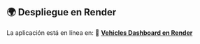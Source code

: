 ## 🌍 Despliegue en Render
La aplicación está en línea en:
🔗 [**Vehicles Dashboard en Render**](https://vehicles-dashboard-wtmo.onrender.com)

